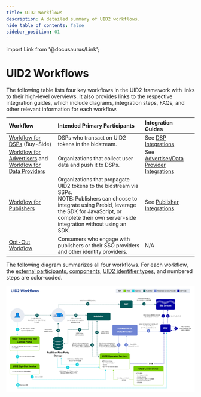 ```yaml
---
title: UID2 Workflows
description: A detailed summary of UID2 workflows.
hide_table_of_contents: false
sidebar_position: 01
---
```


import Link from '@docusaurus/Link';

# UID2 Workflows

The following table lists four key workflows in the UID2 framework with links to their high-level overviews. It also provides links to the respective integration guides, which include diagrams, integration steps, FAQs, and other relevant information for each workflow.

| Workflow | Intended Primary Participants | Integration Guides |
| :--- |:--- |:--- |
| [Workflow for DSPs](../overviews/overview-dsps.md#workflow-for-dsps) (Buy-Side) | DSPs who transact on UID2 tokens in the bidstream. | See [DSP Integrations](../guides/summary-guides#dsp-integrations) |
| [Workflow for Advertisers](../overviews/overview-advertisers.md#workflow-for-advertisers) and [Workflow for Data Providers](../overviews/overview-data-providers.md#workflow-for-data-providers) | Organizations that collect user data and push it to DSPs. | See [Advertiser/Data Provider Integrations](../guides/summary-guides#advertiserdata-provider-integrations) |
| [Workflow for Publishers](../overviews/overview-publishers.md#workflow-for-publishers) | Organizations that propagate UID2 tokens to the bidstream via SSPs.<br/> NOTE: Publishers can choose to integrate using Prebid, leverage the SDK for JavaScript, or complete their own server-side integration without using an SDK. | See [Publisher Integrations](../guides/summary-guides#publisher-integrations) |
| [Opt-Out Workflow](../getting-started/gs-opt-out.md#opt-out-workflow) | Consumers who engage with publishers or their SSO providers and other identity providers. | N/A |

The following diagram summarizes all four workflows. For each workflow, the [external participants](../overviews/participants-overview.md#uid2-external-participants), [components](../ref-info/uid-components.md), [UID2 identifier types](../ref-info/uid-identifier-types.md), and numbered steps are color-coded.

![The UID2 Ecosystem](images/UID2Workflows.svg)
